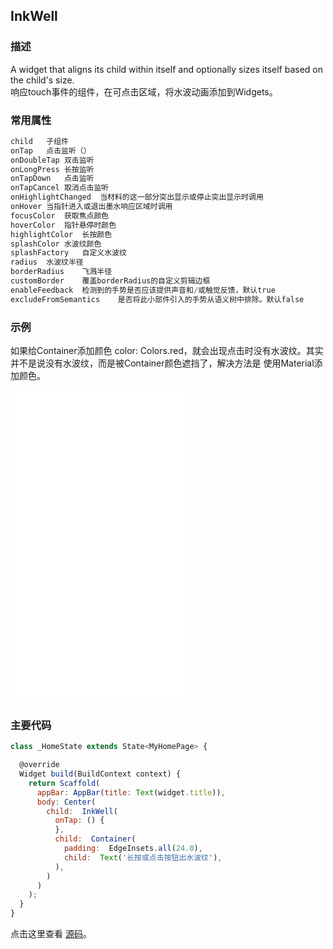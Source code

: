 ## InkWell

### 描述
A widget that aligns its child within itself and optionally sizes itself based on the child's size.  
响应touch事件的组件，在可点击区域，将水波动画添加到Widgets。

### 常用属性
```javascript
child	子组件
onTap	点击监听（）
onDoubleTap	双击监听
onLongPress	长按监听
onTapDown	点击监听
onTapCancel	取消点击监听
onHighlightChanged	当材料的这一部分突出显示或停止突出显示时调用
onHover	当指针进入或退出墨水响应区域时调用
focusColor	获取焦点颜色
hoverColor	指针悬停时颜色
highlightColor	长按颜色
splashColor	水波纹颜色
splashFactory	自定义水波纹
radius	水波纹半径
borderRadius	飞溅半径
customBorder	覆盖borderRadius的自定义剪辑边框
enableFeedback	检测到的手势是否应该提供声音和/或触觉反馈，默认true
excludeFromSemantics	是否将此小部件引入的手势从语义树中排除。默认false

```


### 示例  
如果给Container添加颜色 color: Colors.red，就会出现点击时没有水波纹。其实并不是说没有水波纹，而是被Container颜色遮挡了，解决方法是 使用Material添加颜色。
<iframe src="./web/index.html" width="280px" height="500px" frameborder="0" scrolling="no"></iframe>

### 主要代码
```javascript
class _HomeState extends State<MyHomePage> {

  @override
  Widget build(BuildContext context) {
    return Scaffold(
      appBar: AppBar(title: Text(widget.title)),
      body: Center(
        child:  InkWell(
          onTap: () {
          },
          child:  Container(
            padding:  EdgeInsets.all(24.0),
            child:  Text('长按或点击按钮出水波纹'),
          ),
        )
      )
    );
  }
}
```

点击这里查看 [源码](./web/main.dart)。

